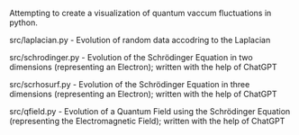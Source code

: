Attempting to create a visualization of quantum vaccum fluctuations in python.

src/laplacian.py
	- Evolution of random data accodring to the Laplacian

src/schrodinger.py
	- Evolution of the Schrödinger Equation in two dimensions (representing an Electron); written with the help of ChatGPT

src/scrhosurf.py
	- Evolution of the Schrödinger Equation in three dimensions (representing an Electron); written with the help of ChatGPT

src/qfield.py
	- Evolution of a Quantum Field using the Schrödinger Equation (representing the Electromagnetic Field); written with the help of ChatGPT